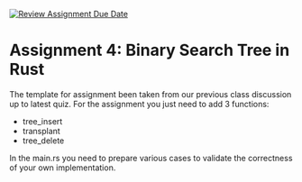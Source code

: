 [![Review Assignment Due Date](https://classroom.github.com/assets/deadline-readme-button-22041afd0340ce965d47ae6ef1cefeee28c7c493a6346c4f15d667ab976d596c.svg)](https://classroom.github.com/a/B7FTXFRS)
# Assignment 4: Binary Search Tree in Rust

The template for assignment been taken from our previous class discussion up to latest quiz. For the assignment you just need to add 3 functions:
- tree_insert
- transplant
- tree_delete

In the main.rs you need to prepare various cases to validate the correctness of your own implementation. 
